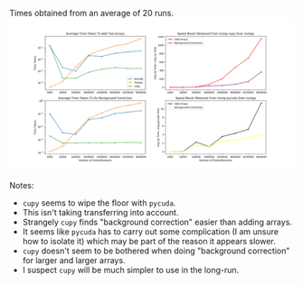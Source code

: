 Times obtained from an average of 20 runs.
![plotz](https://github.com/DolicaAkelloEgwel/howdoespycudawork/blob/master/Figure_1.png "")  
  
Notes:  
- `cupy` seems to wipe the floor with `pycuda`.   
- This isn't taking transferring into account.  
- Strangely `cupy` finds "background correction" easier than adding arrays.  
- It seems like `pycuda` has to carry out some complication (I am unsure how to isolate it) which may be part of the reason it appears slower.  
- `cupy` doesn't seem to be bothered when doing "background correction" for larger and larger arrays.  
- I suspect `cupy` will be much simpler to use in the long-run.
